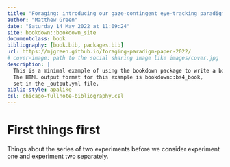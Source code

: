 ```yaml
--- 
title: "Foraging: introducing our gaze-contingent eye-tracking paradigm for studying foraging"
author: "Matthew Green"
date: "Saturday 14 May 2022 at 11:09:24"
site: bookdown::bookdown_site
documentclass: book
bibliography: [book.bib, packages.bib]
url: https://mjgreen.github.io/foraging-paradigm-paper-2022/
# cover-image: path to the social sharing image like images/cover.jpg
description: |
  This is a minimal example of using the bookdown package to write a book.
  The HTML output format for this example is bookdown::bs4_book,
  set in the _output.yml file.
biblio-style: apalike
csl: chicago-fullnote-bibliography.csl
---
```


# First things first

Things about the series of two experiments before we consider experiment one and experiment two separately.


